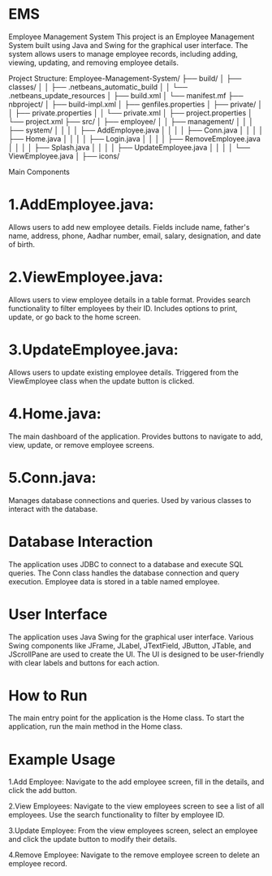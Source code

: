 # EMS

Employee Management System
This project is an Employee Management System built using Java and Swing for the graphical user interface. The system allows users to manage employee records, including adding, viewing, updating, and removing employee details.

Project Structure:
Employee-Management-System/
├── build/
│   ├── classes/
│   │   ├── .netbeans_automatic_build
│   │   └── .netbeans_update_resources
│   ├── build.xml
│   └── manifest.mf
├── nbproject/
│   ├── build-impl.xml
│   ├── genfiles.properties
│   ├── private/
│   │   ├── private.properties
│   │   └── private.xml
│   ├── project.properties
│   └── project.xml
├── src/
│   ├── employee/
│   │   ├── management/
│   │   │   ├── system/
│   │   │   │   ├── AddEmployee.java
│   │   │   │   ├── Conn.java
│   │   │   │   ├── Home.java
│   │   │   │   ├── Login.java
│   │   │   │   ├── RemoveEmployee.java
│   │   │   │   ├── Splash.java
│   │   │   │   ├── UpdateEmployee.java
│   │   │   │   └── ViewEmployee.java
│   ├── icons/


Main Components
# 1.AddEmployee.java:

Allows users to add new employee details.
Fields include name, father's name, address, phone, Aadhar number, email, salary, designation, and date of birth.

# 2.ViewEmployee.java:

Allows users to view employee details in a table format.
Provides search functionality to filter employees by their ID.
Includes options to print, update, or go back to the home screen.

# 3.UpdateEmployee.java:

Allows users to update existing employee details.
Triggered from the ViewEmployee class when the update button is clicked.

# 4.Home.java:

The main dashboard of the application.
Provides buttons to navigate to add, view, update, or remove employee screens.

# 5.Conn.java:

Manages database connections and queries.
Used by various classes to interact with the database.

# Database Interaction
The application uses JDBC to connect to a database and execute SQL queries.
The Conn class handles the database connection and query execution.
Employee data is stored in a table named employee.

# User Interface
The application uses Java Swing for the graphical user interface.
Various Swing components like JFrame, JLabel, JTextField, JButton, JTable, and JScrollPane are used to create the UI.
The UI is designed to be user-friendly with clear labels and buttons for each action.

# How to Run
The main entry point for the application is the Home class.
To start the application, run the main method in the Home class.

# Example Usage
1.Add Employee: Navigate to the add employee screen, fill in the details, and click the add button.

2.View Employees: Navigate to the view employees screen to see a list of all employees. Use the search functionality to filter by employee ID.

3.Update Employee: From the view employees screen, select an employee and click the update button to modify their details.

4.Remove Employee: Navigate to the remove employee screen to delete an employee record.
